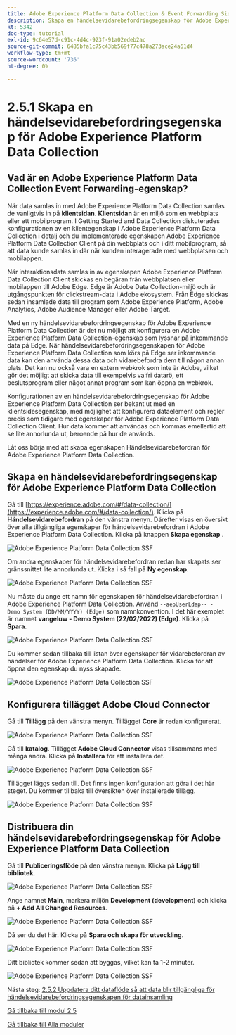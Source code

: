 ```yaml
---
title: Adobe Experience Platform Data Collection & Event Forwarding Side Forwarding - Skapa en händelsevidarebefordringsegenskap för Adobe Experience Platform datainsamling i realtid
description: Skapa en händelsevidarebefordringsegenskap för Adobe Experience Platform Data Collection
kt: 5342
doc-type: tutorial
exl-id: 9c64e57d-c91c-4d4c-923f-91a02edeb2ac
source-git-commit: 6485bfa1c75c43bb569f77c478a273ace24a61d4
workflow-type: tm+mt
source-wordcount: '736'
ht-degree: 0%

---
```


# 2.5.1 Skapa en händelsevidarebefordringsegenskap för Adobe Experience Platform Data Collection

## Vad är en Adobe Experience Platform Data Collection Event Forwarding-egenskap?

När data samlas in med Adobe Experience Platform Data Collection samlas de vanligtvis in på **klientsidan**. **Klientsidan** är en miljö som en webbplats eller ett mobilprogram. I Getting Started and Data Collection diskuterades konfigurationen av en klientegenskap i Adobe Experience Platform Data Collection i detalj och du implementerade egenskapen Adobe Experience Platform Data Collection Client på din webbplats och i ditt mobilprogram, så att data kunde samlas in där när kunden interagerade med webbplatsen och mobilappen.

När interaktionsdata samlas in av egenskapen Adobe Experience Platform Data Collection Client skickas en begäran från webbplatsen eller mobilappen till Adobe Edge. Edge är Adobe Data Collection-miljö och är utgångspunkten för clickstream-data i Adobe ekosystem. Från Edge skickas sedan insamlade data till program som Adobe Experience Platform, Adobe Analytics, Adobe Audience Manager eller Adobe Target.

Med en ny händelsevidarebefordringsegenskap för Adobe Experience Platform Data Collection är det nu möjligt att konfigurera en Adobe Experience Platform Data Collection-egenskap som lyssnar på inkommande data på Edge. När händelsevidarebefordringsegenskapen för Adobe Experience Platform Data Collection som körs på Edge ser inkommande data kan den använda dessa data och vidarebefordra dem till någon annan plats. Det kan nu också vara en extern webkrok som inte är Adobe, vilket gör det möjligt att skicka data till exempelvis valfri datarö, ett beslutsprogram eller något annat program som kan öppna en webkrok.

Konfigurationen av en händelsevidarebefordringsegenskap för Adobe Experience Platform Data Collection ser bekant ut med en klientsidesegenskap, med möjlighet att konfigurera dataelement och regler precis som tidigare med egenskaper för Adobe Experience Platform Data Collection Client. Hur data kommer att användas och kommas emellertid att se lite annorlunda ut, beroende på hur de används.

Låt oss börja med att skapa egenskapen Händelsevidarebefordran för Adobe Experience Platform Data Collection.

## Skapa en händelsevidarebefordringsegenskap för Adobe Experience Platform Data Collection

Gå till [https://experience.adobe.com/#/data-collection/](https://experience.adobe.com/#/data-collection/). Klicka på **Händelsevidarebefordran** på den vänstra menyn. Därefter visas en översikt över alla tillgängliga egenskaper för händelsevidarebefordran i Adobe Experience Platform Data Collection. Klicka på knappen **Skapa egenskap** .

![Adobe Experience Platform Data Collection SSF](./images/launchhome.png)

Om andra egenskaper för händelsevidarebefordran redan har skapats ser gränssnittet lite annorlunda ut. Klicka i så fall på **Ny egenskap**.

![Adobe Experience Platform Data Collection SSF](./images/launchhomea.png)

Nu måste du ange ett namn för egenskapen för händelsevidarebefordran i Adobe Experience Platform Data Collection. Använd `--aepUserLdap-- - Demo System (DD/MM/YYYY) (Edge)` som namnkonvention. I det här exemplet är namnet **vangeluw - Demo System (22/02/2022) (Edge)**. Klicka på **Spara**.

![Adobe Experience Platform Data Collection SSF](./images/ssf1.png)

Du kommer sedan tillbaka till listan över egenskaper för vidarebefordran av händelser för Adobe Experience Platform Data Collection. Klicka för att öppna den egenskap du nyss skapade.

![Adobe Experience Platform Data Collection SSF](./images/ssf2.png)

## Konfigurera tillägget Adobe Cloud Connector

Gå till **Tillägg** på den vänstra menyn. Tillägget **Core** är redan konfigurerat.

![Adobe Experience Platform Data Collection SSF](./images/ssf3.png)

Gå till **katalog**. Tillägget **Adobe Cloud Connector** visas tillsammans med många andra. Klicka på **Installera** för att installera det.

![Adobe Experience Platform Data Collection SSF](./images/ssf4.png)

Tillägget läggs sedan till. Det finns ingen konfiguration att göra i det här steget. Du kommer tillbaka till översikten över installerade tillägg.

![Adobe Experience Platform Data Collection SSF](./images/ssf5.png)

## Distribuera din händelsevidarebefordringsegenskap för Adobe Experience Platform Data Collection

Gå till **Publiceringsflöde** på den vänstra menyn. Klicka på **Lägg till bibliotek**.

![Adobe Experience Platform Data Collection SSF](./images/ssf6.png)

Ange namnet **Main**, markera miljön **Development (development)** och klicka på **+ Add All Changed Resources**.

![Adobe Experience Platform Data Collection SSF](./images/ssf7.png)

Då ser du det här. Klicka på **Spara och skapa för utveckling**.

![Adobe Experience Platform Data Collection SSF](./images/ssf8.png)

Ditt bibliotek kommer sedan att byggas, vilket kan ta 1-2 minuter.

![Adobe Experience Platform Data Collection SSF](./images/ssf10.png)

Nästa steg: [2.5.2 Uppdatera ditt dataflöde så att data blir tillgängliga för händelsevidarebefordringsegenskapen för datainsamling](./ex2.md)

[Gå tillbaka till modul 2.5](./aep-data-collection-ssf.md)

[Gå tillbaka till Alla moduler](./../../../overview.md)

